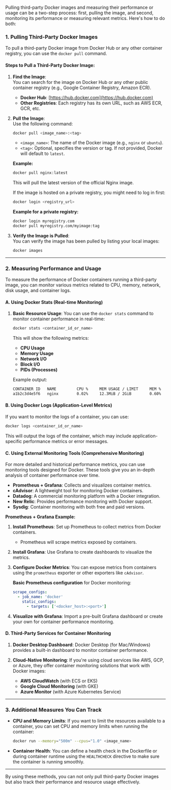 Pulling third-party Docker images and measuring their performance or usage can be a two-step process: first, pulling the image, and second, monitoring its performance or measuring relevant metrics. Here's how to do both:

### 1. Pulling Third-Party Docker Images

To pull a third-party Docker image from Docker Hub or any other container registry, you can use the `docker pull` command. 

#### Steps to Pull a Third-Party Docker Image:

1. **Find the Image**:  
   You can search for the image on Docker Hub or any other public container registry (e.g., Google Container Registry, Amazon ECR).
   - **Docker Hub**: [https://hub.docker.com](https://hub.docker.com)
   - **Other Registries**: Each registry has its own URL, such as AWS ECR, GCR, etc.

2. **Pull the Image**:  
   Use the following command:
   ```bash
   docker pull <image_name>:<tag>
   ```
   - `<image_name>`: The name of the Docker image (e.g., `nginx` or `ubuntu`).
   - `<tag>`: Optional, specifies the version or tag. If not provided, Docker will default to `latest`.

   **Example:**
   ```bash
   docker pull nginx:latest
   ```
   This will pull the latest version of the official Nginx image.

   If the image is hosted on a private registry, you might need to log in first:
   ```bash
   docker login <registry_url>
   ```

   **Example for a private registry:**
   ```bash
   docker login myregistry.com
   docker pull myregistry.com/myimage:tag
   ```

3. **Verify the Image is Pulled**:  
   You can verify the image has been pulled by listing your local images:
   ```bash
   docker images
   ```

---

### 2. Measuring Performance and Usage

To measure the performance of Docker containers running a third-party image, you can monitor various metrics related to CPU, memory, network, disk usage, and container logs.

#### A. **Using Docker Stats** (Real-time Monitoring)

1. **Basic Resource Usage**:
   You can use the `docker stats` command to monitor container performance in real-time:
   ```bash
   docker stats <container_id_or_name>
   ```
   This will show the following metrics:
   - **CPU Usage**
   - **Memory Usage**
   - **Network I/O**
   - **Block I/O**
   - **PIDs (Processes)**

   Example output:
   ```bash
   CONTAINER ID   NAME         CPU %     MEM USAGE / LIMIT     MEM %     NET I/O          BLOCK I/O      PIDS
   a1b2c3d4e5f6   nginx        0.02%     12.3MiB / 2GiB        0.60%     1.2MB / 1.3MB    1.4MB / 1.5MB   20
   ```

#### B. **Using Docker Logs** (Application-Level Metrics)

If you want to monitor the logs of a container, you can use:
```bash
docker logs <container_id_or_name>
```
This will output the logs of the container, which may include application-specific performance metrics or error messages.

#### C. **Using External Monitoring Tools** (Comprehensive Monitoring)

For more detailed and historical performance metrics, you can use monitoring tools designed for Docker. These tools give you an in-depth analysis of container performance over time.

- **Prometheus + Grafana**: Collects and visualizes container metrics.
- **cAdvisor**: A lightweight tool for monitoring Docker containers.
- **Datadog**: A commercial monitoring platform with a Docker integration.
- **New Relic**: Provides performance monitoring with Docker support.
- **Sysdig**: Container monitoring with both free and paid versions.

**Prometheus + Grafana Example:**

1. **Install Prometheus**: Set up Prometheus to collect metrics from Docker containers.
   - Prometheus will scrape metrics exposed by containers.
   
2. **Install Grafana**: Use Grafana to create dashboards to visualize the metrics.

3. **Configure Docker Metrics**: 
   You can expose metrics from containers using the `prometheus` exporter or other exporters like `cAdvisor`.

   **Basic Prometheus configuration** for Docker monitoring:
   ```yaml
   scrape_configs:
     - job_name: 'docker'
       static_configs:
         - targets: ['<docker_host>:<port>']
   ```

4. **Visualize with Grafana**: Import a pre-built Grafana dashboard or create your own for container performance monitoring.

#### D. **Third-Party Services for Container Monitoring**

1. **Docker Desktop Dashboard**: Docker Desktop (for Mac/Windows) provides a built-in dashboard to monitor container performance.
   
2. **Cloud-Native Monitoring**: If you're using cloud services like AWS, GCP, or Azure, they offer container monitoring solutions that work with Docker images:
   - **AWS CloudWatch** (with ECS or EKS)
   - **Google Cloud Monitoring** (with GKE)
   - **Azure Monitor** (with Azure Kubernetes Service)

---

### 3. Additional Measures You Can Track

- **CPU and Memory Limits**: If you want to limit the resources available to a container, you can set CPU and memory limits when running the container:
   ```bash
   docker run --memory="500m" --cpus="1.0" <image_name>
   ```

- **Container Health**: You can define a health check in the Dockerfile or during container runtime using the `HEALTHCHECK` directive to make sure the container is running smoothly.

---

By using these methods, you can not only pull third-party Docker images but also track their performance and resource usage effectively.
